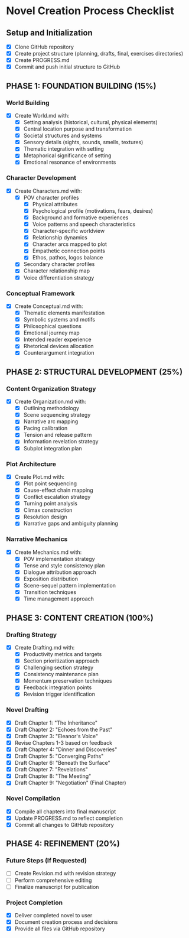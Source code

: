 # Novel Creation Process Checklist

## Setup and Initialization
- [x] Clone GitHub repository
- [x] Create project structure (planning, drafts, final, exercises directories)
- [x] Create PROGRESS.md
- [x] Commit and push initial structure to GitHub

## PHASE 1: FOUNDATION BUILDING (15%)
### World Building
- [x] Create World.md with:
  - [x] Setting analysis (historical, cultural, physical elements)
  - [x] Central location purpose and transformation
  - [x] Societal structures and systems
  - [x] Sensory details (sights, sounds, smells, textures)
  - [x] Thematic integration with setting
  - [x] Metaphorical significance of setting
  - [x] Emotional resonance of environments

### Character Development
- [x] Create Characters.md with:
  - [x] POV character profiles
    - [x] Physical attributes
    - [x] Psychological profile (motivations, fears, desires)
    - [x] Background and formative experiences
    - [x] Voice patterns and speech characteristics
    - [x] Character-specific worldview
    - [x] Relationship dynamics
    - [x] Character arcs mapped to plot
    - [x] Empathetic connection points
    - [x] Ethos, pathos, logos balance
  - [x] Secondary character profiles
  - [x] Character relationship map
  - [x] Voice differentiation strategy

### Conceptual Framework
- [x] Create Conceptual.md with:
  - [x] Thematic elements manifestation
  - [x] Symbolic systems and motifs
  - [x] Philosophical questions
  - [x] Emotional journey map
  - [x] Intended reader experience
  - [x] Rhetorical devices allocation
  - [x] Counterargument integration

## PHASE 2: STRUCTURAL DEVELOPMENT (25%)
### Content Organization Strategy
- [x] Create Organization.md with:
  - [x] Outlining methodology
  - [x] Scene sequencing strategy
  - [x] Narrative arc mapping
  - [x] Pacing calibration
  - [x] Tension and release pattern
  - [x] Information revelation strategy
  - [x] Subplot integration plan

### Plot Architecture
- [x] Create Plot.md with:
  - [x] Plot point sequencing
  - [x] Cause-effect chain mapping
  - [x] Conflict escalation strategy
  - [x] Turning point analysis
  - [x] Climax construction
  - [x] Resolution design
  - [x] Narrative gaps and ambiguity planning

### Narrative Mechanics
- [x] Create Mechanics.md with:
  - [x] POV implementation strategy
  - [x] Tense and style consistency plan
  - [x] Dialogue attribution approach
  - [x] Exposition distribution
  - [x] Scene-sequel pattern implementation
  - [x] Transition techniques
  - [x] Time management approach

## PHASE 3: CONTENT CREATION (100%)
### Drafting Strategy
- [x] Create Drafting.md with:
  - [x] Productivity metrics and targets
  - [x] Section prioritization approach
  - [x] Challenging section strategy
  - [x] Consistency maintenance plan
  - [x] Momentum preservation techniques
  - [x] Feedback integration points
  - [x] Revision trigger identification

### Novel Drafting
- [x] Draft Chapter 1: "The Inheritance"
- [x] Draft Chapter 2: "Echoes from the Past"
- [x] Draft Chapter 3: "Eleanor's Voice"
- [x] Revise Chapters 1-3 based on feedback
- [x] Draft Chapter 4: "Dinner and Discoveries"
- [x] Draft Chapter 5: "Converging Paths"
- [x] Draft Chapter 6: "Beneath the Surface"
- [x] Draft Chapter 7: "Revelations"
- [x] Draft Chapter 8: "The Meeting"
- [x] Draft Chapter 9: "Negotiation" (Final Chapter)

### Novel Compilation
- [x] Compile all chapters into final manuscript
- [x] Update PROGRESS.md to reflect completion
- [x] Commit all changes to GitHub repository

## PHASE 4: REFINEMENT (20%)
### Future Steps (If Requested)
- [ ] Create Revision.md with revision strategy
- [ ] Perform comprehensive editing
- [ ] Finalize manuscript for publication

### Project Completion
- [x] Deliver completed novel to user
- [x] Document creation process and decisions
- [x] Provide all files via GitHub repository
